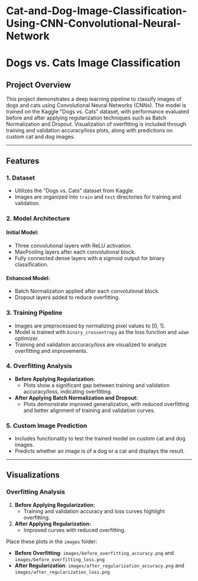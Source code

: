# Cat-and-Dog-Image-Classification-Using-CNN-Convolutional-Neural-Network

# Dogs vs. Cats Image Classification

## Project Overview

This project demonstrates a deep learning pipeline to classify images of dogs and cats using Convolutional Neural Networks (CNNs). The model is trained on the Kaggle "Dogs vs. Cats" dataset, with performance evaluated before and after applying regularization techniques such as Batch Normalization and Dropout. Visualization of overfitting is included through training and validation accuracy/loss plots, along with predictions on custom cat and dog images.

---

## Features

### 1. Dataset
- Utilizes the "Dogs vs. Cats" dataset from Kaggle.
- Images are organized into `train` and `test` directories for training and validation.

### 2. Model Architecture
#### Initial Model:
- Three convolutional layers with ReLU activation.
- MaxPooling layers after each convolutional block.
- Fully connected dense layers with a sigmoid output for binary classification.

#### Enhanced Model:
- Batch Normalization applied after each convolutional block.
- Dropout layers added to reduce overfitting.

### 3. Training Pipeline
- Images are preprocessed by normalizing pixel values to [0, 1].
- Model is trained with `binary_crossentropy` as the loss function and `adam` optimizer.
- Training and validation accuracy/loss are visualized to analyze overfitting and improvements.

### 4. Overfitting Analysis
- **Before Applying Regularization:**
  - Plots show a significant gap between training and validation accuracy/loss, indicating overfitting.
- **After Applying Batch Normalization and Dropout:**
  - Plots demonstrate improved generalization, with reduced overfitting and better alignment of training and validation curves.

### 5. Custom Image Prediction
- Includes functionality to test the trained model on custom cat and dog images.
- Predicts whether an image is of a dog or a cat and displays the result.

---

## Visualizations

### Overfitting Analysis
1. **Before Applying Regularization:**
   - Training and validation accuracy and loss curves highlight overfitting.
2. **After Applying Regularization:**
   - Improved curves with reduced overfitting.

Place these plots in the `images` folder:
- **Before Overfitting**: `images/before_overfitting_accuracy.png` and `images/before_overfitting_loss.png`
- **After Regularization**: `images/after_regularization_accuracy.png` and `images/after_regularization_loss.png`
